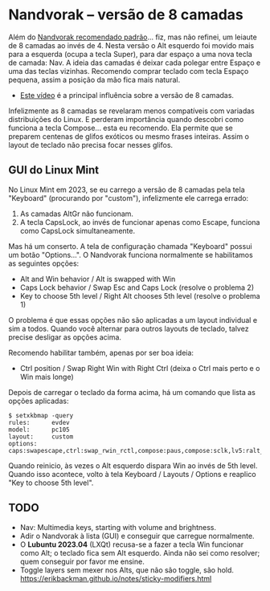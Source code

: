 # Nandvorak – versão de 8 camadas

Além do [Nandvorak recomendado padrão](README.md)... fiz, mas não refinei, um leiaute de 8 camadas ao invés de 4. Nesta versão o Alt esquerdo foi movido mais para a esquerda (ocupa a tecla Super), para dar espaço a uma nova tecla de camada: Nav. A ideia das camadas é deixar cada polegar entre Espaço e uma das teclas vizinhas. Recomendo comprar teclado com tecla Espaço pequena, assim a posição da mão fica mais natural.

- [Este vídeo](https://www.youtube.com/watch?v=92pRAQeRIak) é a principal influência sobre a versão de 8 camadas.

Infelizmente as 8 camadas se revelaram menos compatíveis com variadas distribuições do Linux. E perderam importância quando descobri como funciona a tecla Compose... esta eu recomendo. Ela permite que se preparem centenas de glifos exóticos ou mesmo frases inteiras. Assim o layout de teclado não precisa focar nesses glifos.


## GUI do Linux Mint

No Linux Mint em 2023, se eu carrego a versão de 8 camadas pela tela "Keyboard" (procurando por "custom"), infelizmente ele carrega errado:

1. As camadas AltGr não funcionam.
2. A tecla CapsLock, ao invés de funcionar apenas como Escape, funciona como CapsLock simultaneamente.

Mas há um conserto. A tela de configuração chamada "Keyboard" possui um botão "Options...". O Nandvorak funciona normalmente se habilitamos as seguintes opções:

- Alt and Win behavior / Alt is swapped with Win
- Caps Lock behavior / Swap Esc and Caps Lock (resolve o problema 2)
- Key to choose 5th level / Right Alt chooses 5th level (resolve o problema 1)

O problema é que essas opções não são aplicadas a um layout individual e sim a todos. Quando você alternar para outros layouts de teclado, talvez precise desligar as opções acima.

Recomendo habilitar também, apenas por ser boa ideia:

- Ctrl position / Swap Right Win with Right Ctrl (deixa o Ctrl mais perto e o Win mais longe)

Depois de carregar o teclado da forma acima, há um comando que lista as opções aplicadas:

    $ setxkbmap -query
    rules:      evdev
    model:      pc105
    layout:     custom
    options:    caps:swapescape,ctrl:swap_rwin_rctl,compose:paus,compose:sclk,lv5:ralt_switch,altwin:swap_alt_win

Quando reinicio, às vezes o Alt esquerdo dispara Win ao invés de 5th level. Quando isso acontece, volto à tela Keyboard / Layouts / Options e reaplico "Key to choose 5th level".


## TODO

- Nav: Multimedia keys, starting with volume and brightness.
- Adir o Nandvorak à lista (GUI) e conseguir que carregue normalmente.
- O **Lubuntu 2023.04** (LXQt) recusa-se a fazer a tecla Win funcionar como Alt; o teclado fica sem Alt esquerdo.  Ainda não sei como resolver; quem conseguir por favor me ensine.
- Toggle layers sem mexer nos Alts, que não são toggle, são hold. https://erikbackman.github.io/notes/sticky-modifiers.html
